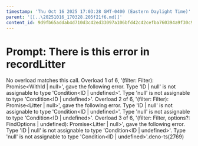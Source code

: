 ```yaml
---
timestamp: 'Thu Oct 16 2025 17:03:28 GMT-0400 (Eastern Daylight Time)'
parent: '[[..\20251016_170328.205f21f6.md]]'
content_id: 9d9fb65addab4d710d3c42ed33097a106bfd42c42cefba760394a9f30c9b0508
---
```


# Prompt: There is this error in recordLitter

No overload matches this call.
Overload 1 of 6, '(filter: Filter<Litter>): Promise\<WithId<Litter> | null>', gave the following error.
Type 'ID | null' is not assignable to type 'Condition\<ID | undefined>'.
Type 'null' is not assignable to type 'Condition\<ID | undefined>'.
Overload 2 of 6, '(filter: Filter<Litter>): Promise\<Litter | null>', gave the following error.
Type 'ID | null' is not assignable to type 'Condition\<ID | undefined>'.
Type 'null' is not assignable to type 'Condition\<ID | undefined>'.
Overload 3 of 6, '(filter: Filter<Litter>, options?: FindOptions<Document> | undefined): Promise\<Litter | null>', gave the following error.
Type 'ID | null' is not assignable to type 'Condition\<ID | undefined>'.
Type 'null' is not assignable to type 'Condition\<ID | undefined>'.deno-ts(2769)
